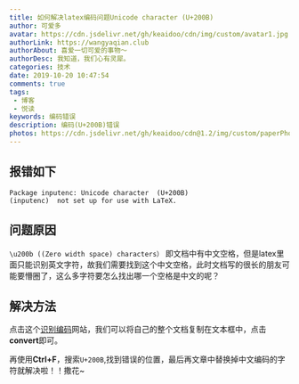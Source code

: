 ```yaml
---
title: 如何解决latex编码问题Unicode character (U+200B)
author: 可爱多
avatar: https://cdn.jsdelivr.net/gh/keaidoo/cdn/img/custom/avatar1.jpg
authorLink: https://wangyaqian.club
authorAbout: 喜爱一切可爱的事物～
authorDesc: 我知道，我们心有灵犀。
categories: 技术
date: 2019-10-20 10:47:54
comments: true
tags: 
 - 博客
 - 悦读
keywords: 编码错误
description: 编码(U+200B)错误
photos: https://cdn.jsdelivr.net/gh/keaidoo/cdn@1.2/img/custom/paperPhoto/4.jpg
---
```

## 报错如下
```
Package inputenc: Unicode character ​ (U+200B)
(inputenc)	not set up for use with LaTeX.
```



## 问题原因
```\u200b ((Zero width space) characters）```
即文档中有中文空格，但是latex里面只能识别英文字符，故我们需要找到这个中文空格，此时文档写的很长的朋友可能要懵圈了，这么多字符要怎么找出哪一个空格是中文的呢？
## 解决方法
点击这个[识别编码](https://w3c.github.io/xml-entities/unicode-names.html)网站，我们可以将自己的整个文档复制在文本框中，点击**convert**即可。


再使用**Ctrl+F**，搜索```U+200B```,找到错误的位置，最后再文章中替换掉中文编码的字符就解决啦！！撒花~